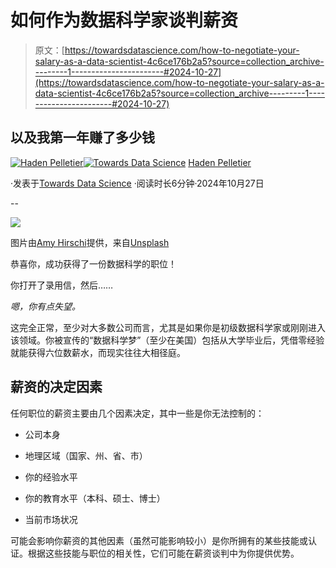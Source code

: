 # 如何作为数据科学家谈判薪资

> 原文：[https://towardsdatascience.com/how-to-negotiate-your-salary-as-a-data-scientist-4c6ce176b2a5?source=collection_archive---------1-----------------------#2024-10-27](https://towardsdatascience.com/how-to-negotiate-your-salary-as-a-data-scientist-4c6ce176b2a5?source=collection_archive---------1-----------------------#2024-10-27)

## 以及我第一年赚了多少钱

[](https://medium.com/@pelletierhaden?source=post_page---byline--4c6ce176b2a5--------------------------------)[![Haden Pelletier](../Images/8f73fc8222e783883c4ebcaee14513e0.png)](https://medium.com/@pelletierhaden?source=post_page---byline--4c6ce176b2a5--------------------------------)[](https://towardsdatascience.com/?source=post_page---byline--4c6ce176b2a5--------------------------------)[![Towards Data Science](../Images/a6ff2676ffcc0c7aad8aaf1d79379785.png)](https://towardsdatascience.com/?source=post_page---byline--4c6ce176b2a5--------------------------------) [Haden Pelletier](https://medium.com/@pelletierhaden?source=post_page---byline--4c6ce176b2a5--------------------------------)

·发表于[Towards Data Science](https://towardsdatascience.com/?source=post_page---byline--4c6ce176b2a5--------------------------------) ·阅读时长6分钟·2024年10月27日

--

![](../Images/eb733b32bbe53cb65003871ca0755253.png)

图片由[Amy Hirschi](https://unsplash.com/@amyhirschi?utm_source=medium&utm_medium=referral)提供，来自[Unsplash](https://unsplash.com/?utm_source=medium&utm_medium=referral)

恭喜你，成功获得了一份数据科学的职位！

你打开了录用信，然后……

*嗯，你有点失望。*

这完全正常，至少对大多数公司而言，尤其是如果你是初级数据科学家或刚刚进入该领域。你被宣传的“数据科学梦”（至少在美国）包括从大学毕业后，凭借零经验就能获得六位数薪水，而现实往往大相径庭。

## 薪资的决定因素

任何职位的薪资主要由几个因素决定，其中一些是你无法控制的：

+   公司本身

+   地理区域（国家、州、省、市）

+   你的经验水平

+   你的教育水平（本科、硕士、博士）

+   当前市场状况

可能会影响你薪资的其他因素（虽然可能影响较小）是你所拥有的某些技能或认证。根据这些技能与职位的相关性，它们可能在薪资谈判中为你提供优势。
